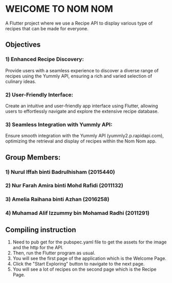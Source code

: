 # WElCOME TO NOM NOM

A Flutter project where we use a Recipe API to display various type of recipes that can be made for everyone.

## Objectives

### 1) Enhanced Recipe Discovery:
  Provide users with a seamless experience to discover a diverse range of recipes using the Yummly API, ensuring a rich and varied selection of culinary ideas.
### 2) User-Friendly Interface:
  Create an intuitive and user-friendly app interface using Flutter, allowing users to effortlessly navigate and explore the extensive recipe database.
### 3) Seamless Integration with Yummly API:
  Ensure smooth integration with the Yummly API (yummly2.p.rapidapi.com), optimizing the retrieval and display of recipes within the Nom Nom app.

## Group Members:
### 1) Nurul Iffah binti Badrulhisham (2015440)
### 2) Nur Farah Amira binti Mohd Rafidi (2011132)
### 3) Amelia Raihana binti Azhan (2016258)
### 4) Muhamad Alif Izzummy bin Mohamad Radhi (2011291)

## Compiling instruction

1) Need to pub get for the pubspec.yaml file to get the assets for the image and the http for the API.
2) Then, run the Flutter program as usual.
3) You will see the first page of the application which is the Welcome Page.
4) Click the "Start Exploring" button to navigate to the next page.
5) You will see a lot of recipes on the second page which is the Recipe Page.
